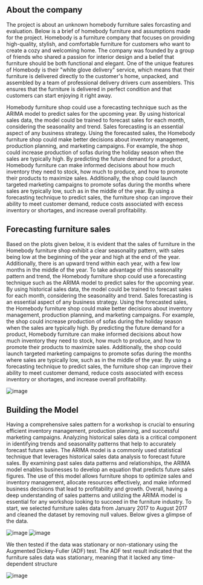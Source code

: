 ## About the company
The project is about an unknown homebody furniture sales forcasting and evaluation. Below is a brief of homebody furniture and assumptions made for the project.
Homebody is a furniture company that focuses on providing high-quality, stylish, and comfortable furniture for customers who want to create a cozy and welcoming home. The company was founded by a group of friends who shared a passion for interior design and a belief that furniture should be both functional and elegant.
One of the unique features of Homebody is their "white glove delivery" service, which means that their furniture is delivered directly to the customer's home, unpacked, and assembled by a team of professional delivery drivers cum assemblers. This ensures that the furniture is delivered in perfect condition and that customers can start enjoying it right away.

Homebody furniture shop could use a forecasting technique such as the ARIMA model to predict sales for the upcoming year. By using historical sales data, the model could be trained to forecast 
sales for each month, considering the seasonality and trend. Sales forecasting is an essential aspect of any business strategy. Using the forecasted sales, the Homebody furniture shop could make better decisions about inventory management, production planning, and marketing campaigns. For example, the shop could increase production of sofas during the holiday season when the sales are typically high. 
By predicting the future demand for a product, Homebody furniture can make informed decisions about how much inventory they need to stock, how much to produce, and how to promote their products to maximize sales. Additionally, the shop could launch targeted marketing campaigns to promote sofas during the months where sales are typically low, such as in the middle of the year.
By using a forecasting technique to predict sales, the furniture shop can improve their ability to meet customer demand, reduce costs associated with excess inventory or shortages, and increase overall profitability.

## Forecasting furniture sales
Based on the plots given below, it is evident that the sales of furniture in the Homebody furniture shop exhibit a clear seasonality pattern, with sales being low at the beginning of the year and high at the end of the year. Additionally, there is an upward trend within each year, with a few low months in the middle of the year. To take advantage of this seasonality pattern and trend, the Homebody furniture shop could use a forecasting technique such as the ARIMA model to predict sales for the upcoming year. By using historical sales data, the model could be trained to forecast 
sales for each month, considering the seasonality and trend. Sales forecasting is an essential aspect of any business strategy. Using the forecasted sales, the Homebody furniture shop could make better decisions about inventory management, production planning, and marketing campaigns. For example, the shop could increase production of sofas during the holiday season when the sales are typically high. 
By predicting the future demand for a product, Homebody furniture can make informed decisions about how much inventory they need to stock, how much to produce, and how to promote their products to maximize sales. Additionally, the shop could launch targeted marketing campaigns to promote sofas during the months where sales are typically low, such as in the middle of the year.
By using a forecasting technique to predict sales, the furniture shop can improve their ability to meet customer demand, reduce costs associated with excess inventory or shortages, and increase overall profitability.

![image](https://github.com/saichaithanya6/Supply-Chain-project/assets/111531760/8f133c4b-0e9e-4ff6-8689-f774b2afbc07)


## Building the Model
Having a comprehensive sales pattern for a workshop is crucial to ensuring efficient inventory management, production planning, and successful marketing campaigns. Analyzing historical sales data is a critical component in identifying trends and seasonality patterns that help to accurately forecast future sales. The ARIMA model is a commonly used statistical technique that leverages historical sales data analysis to forecast future sales. By examining past sales data patterns and relationships, the ARIMA model enables businesses to develop an equation that predicts future sales figures. The use of this model allows furniture shops to optimize sales and inventory management, allocate resources effectively, and make informed business decisions that lead to profitability and growth. Overall, having a deep understanding of sales patterns and utilizing the ARIMA model is essential for any workshop looking to succeed in the furniture industry.
To start, we selected furniture sales data from January 2017 to August 2017 and cleaned the dataset by removing null values. Below gives a glimpse of the data.

![image](https://github.com/saichaithanya6/Supply-Chain-project/assets/111531760/af1d5e10-e24f-42ab-a295-2142929ce789) ![image](https://github.com/saichaithanya6/Supply-Chain-project/assets/111531760/9a1af02a-c864-4f79-aef7-7a08b45c3341)


We then tested if the data was stationary or non-stationary using the Augmented Dickey-Fuller (ADF) test. The ADF test result indicated that the furniture sales data was stationary, meaning that it lacked any time-dependent structure

![image](https://github.com/saichaithanya6/Supply-Chain-project/assets/111531760/4e7e3ced-03e5-45d9-b1fa-b71f4382017f)





